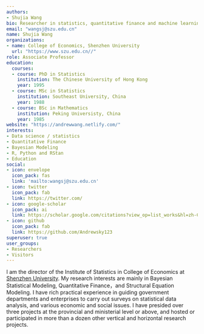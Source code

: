 ```yaml
---
authors:
- Shujia Wang
bio: Researcher in statistics, quantitative finance and machine learning.
email: "wangsj@szu.edu.cn"
name: Shujia Wang
organizations:
- name: College of Economics, Shenzhen University
  url: "https://www.szu.edu.cn//"
role: Associate Professor
education:
  courses:
  - course: PhD in Statistics
    institution: The Chinese University of Hong Kong
    year: 1995
  - course: MSc in Statistics
    institution: Southeast University, China
    year: 1988
  - course: BSc in Mathematics
    institution: Peking Universisty, China
    year: 1985
website: "https://andrewwang.netlify.com/"
interests:
- Data science / statistics
- Quantitative Finance
- Bayesian Modeling
- R, Python and RStan
- Education
social:
- icon: envelope
  icon_pack: fas
  link: 'mailto:wangsj@szu.edu.cn'
- icon: twitter
  icon_pack: fab
  link: https://twitter.com/
- icon: google-scholar
  icon_pack: ai
  link: https://scholar.google.com/citations?view_op=list_works&hl=zh-CN&user=aINZKwkAAAAJ&gmla=AJsN-F47peVHaUgfqz3No5ZuARXXazEmLzx5CiLMp_7RFb5V03L7QVXUdsPG4SIEkRrS9lyqEu3iVeM8bASBqMT0AUwWDrgF0G1egQUu750K26X4jNKMrF4
- icon: github
  icon_pack: fab
  link: https://github.com/Andrewsky123
superuser: true
user_groups:
- Researchers
- Visitors
---
```


I am the director of the Institute of Statistics in College of Economics at [Shenzhen University](https://www.szu.edu.cn/). My research interests are mainly in Bayesian Statistical Modeling, Quantitative Finance，and Structural Equation Modeling. I have rich practical experience in guiding government departments and enterprises to carry out surveys on statistical data analysis, and various economic and social issues. I have presided over three projects at the provincial and ministerial level or above, and hosted or participated in more than a dozen other vertical and horizontal research projects.
